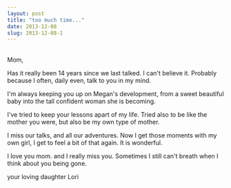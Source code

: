 ```yaml
---
layout: post
title: "too much time..."
date: 2013-12-08
slug: 2013-12-08-1
---
```


<br />Mom, 

Has it really been 14 years since we last talked.  I can&apos;t believe it. Probably because I often, daily even, talk to you in my mind.  

I&apos;m always keeping you up on Megan&apos;s development,  from a sweet beautiful baby into the tall confident woman she is becoming.  

I&apos;ve tried to keep your lessons apart of my life.  Tried also to be like the mother you were, but also be my own type of mother.  

I miss our talks,  and all our adventures.  Now I get those moments with my own girl, I get to feel a bit of that again.  It is wonderful.

I love you mom.  and I really miss you.  Sometimes I still can&apos;t breath when I think about you being gone.

your loving daughter
Lori




